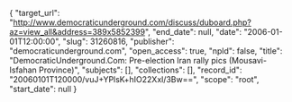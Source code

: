 {
  "target_url": "http://www.democraticunderground.com/discuss/duboard.php?az=view_all&address=389x5852399", 
  "end_date": null, 
  "date": "2006-01-01T12:00:00", 
  "slug": 31260816, 
  "publisher": "democraticunderground.com", 
  "open_access": true, 
  "npld": false, 
  "title": "DemocraticUnderground.Com: Pre-election Iran rally pics (Mousavi- Isfahan Province)", 
  "subjects": [], 
  "collections": [], 
  "record_id": "20060101T120000/vuJ+YPlsK+hIO22Xxl/3Bw==", 
  "scope": "root", 
  "start_date": null
}

